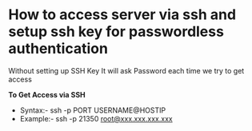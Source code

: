 # How to access server via ssh and setup ssh key for passwordless authentication
Without setting up SSH Key It will ask Password each time we try to get access

**To Get Access via SSH**
- Syntax:- ssh -p PORT USERNAME@HOSTIP
- Example:- ssh -p 21350 root@xxx.xxx.xxx.xxx

